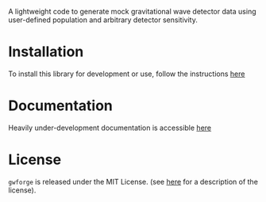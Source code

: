 A lightweight code to generate mock gravitational wave detector data using user-defined population and arbitrary detector sensitivity. 

# Installation
To install this library for development or use, follow the instructions [here](https://koustavchandra.github.io/gwforge/install.html)

# Documentation

Heavily under-development documentation is accessible [here](https://koustavchandra.github.io/gwforge/index.html)

# License
`gwforge` is released under the MIT License. (see [here](https://opensource.org/license/mit/) for a description of the license).
